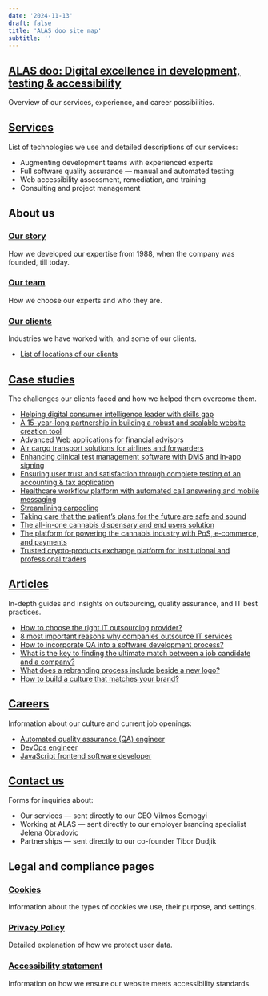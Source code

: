 ```yaml
---
date: '2024-11-13'
draft: false
title: 'ALAS doo site map'
subtitle: ''
---
```


## [ALAS doo: Digital excellence in development, testing & accessibility](/)

Overview of our services, experience, and career possibilities.

## [Services](/services)

List of technologies we use and detailed descriptions of our services:

- Augmenting development teams with experienced experts
- Full software quality assurance — manual and automated testing
- Web accessibility assessment, remediation, and training
- Consulting and project management

## About us

### [Our story](/our-story)

How we developed our expertise from 1988, when the company was founded, till today.

### [Our team](/our-team)

How we choose our experts and who they are.

### [Our clients](/our-clients)

Industries we have worked with, and some of our clients.

- [List of locations of our clients](/clients-locations)


## [Case studies](/case-studies)

The challenges our clients faced and how we helped them overcome them.

- [Helping digital consumer intelligence leader with skills gap](/case-studies/helping-digital-consumer-intelligence-leader-with-skills-gap/)
- [A 15-year-long partnership in building a robust and scalable website creation tool](/case-studies/a-15-year-long-partnership-in-building-a-robust-and-scalable-website-creation-tool/)
- [Advanced Web applications for financial advisors](/case-studies/advanced-web-applications-for-financial-advisors/)
- [Air cargo transport solutions for airlines and forwarders](/case-studies/air-cargo-transport-solutions-for-airlines-and-forwarders/)
- [Enhancing clinical test management software with DMS and in‑app signing](/case-studies/enhancing-clinical-test-management-software-with-dms-and-in-app-signing/)
- [Ensuring user trust and satisfaction through complete testing of an accounting & tax application](/case-studies/ensuring-user-trust-and-satisfaction-through-complete-testing-of-an-accounting-and-tax-application/)
- [Healthcare workflow platform with automated call answering and mobile messaging](/case-studies/healthcare-workflow-platform-with-automated-call-answering-and-mobile-messaging/)
- [Streamlining carpooling](/case-studies/streamlining-carpooling/)
- [Taking care that the patient’s plans for the future are safe and sound](/case-studies/ensuring-that-the-patients-plans-for-the-future-are-safe-and-sound/)
- [The all-in-one cannabis dispensary and end users solution](/case-studies/the-all-in-one-cannabis-dispensary-and-end-users-solution/)
- [The platform for powering the cannabis industry with PoS, e‑commerce, and payments](/case-studies/the-platform-for-powering-the-cannabis-industry-with-pos-e-commerce-and-payments/)
- [Trusted crypto‑products exchange platform for institutional and professional traders](/case-studies/trusted-crypto-products-exchange-platform-for-institutional-and-professional-traders/)

## [Articles](/articles)

In-depth guides and insights on outsourcing, quality assurance, and IT best practices.

- [How to choose the right IT outsourcing provider?](/articles/how-to-choose-the-right-it-outsourcing-provider/)
- [8 most important reasons why companies outsource IT services](/articles/8-most-important-reasons-why-companies-outsource-it-services/)
- [How to incorporate QA into a software development process?](/articles/how-to-incorporate-qa-into-software-development-process/)
- [What is the key to finding the ultimate match between a job candidate and a company?](/articles/what-is-the-key-to-finding-the-ultimate-match-between-a-job-candidate-and-a-company/)
- [What does a rebranding process include beside a new logo?](/articles/what-does-a-rebranding-process-include-beside-a-new-logo/)
- [How to build a culture that matches your brand?](/articles/how-to-build-a-culture-that-matches-your-brand/)

## [Careers](/careers)

Information about our culture and current job openings:

- [Automated quality assurance (QA) engineer](/career/automated-quality-assurance-qa-engineer/)
- [DevOps engineer](/career/devops-engineer/)
- [JavaScript frontend software developer](/career/javascript-frontend-software-developer/)

## [Contact us](/contact/)

Forms for inquiries about:

- Our services — sent directly to our CEO Vilmos Somogyi
- Working at ALAS — sent directly to our employer branding specialist Jelena Obradovic
- Partnerships — sent directly to our co-founder Tibor Dudjik

## Legal and compliance pages

### [Cookies](/cookies/)

Information about the types of cookies we use, their purpose, and settings.

### [Privacy Policy](/privacy-policy/)

Detailed explanation of how we protect user data.

### [Accessibility statement](/accessibility-statement)

Information on how we ensure our website meets accessibility standards.
